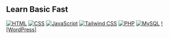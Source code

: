 ## Learn Basic Fast
[![HTML]()]()
[![CSS]()]()
[![JavaScript]()]()
[![Tailwind CSS]()]()
[![PHP](https://img.shields.io/badge/-PHP-777BB4?style=flat-square&logo=php&logoColor=white)](https://github.com/WebDesignWithRaihan/Learn-Basic-Fast/blob/main/assets/07.PHP/README.md)
[![MySQL]()]()
[![WordPress]]()